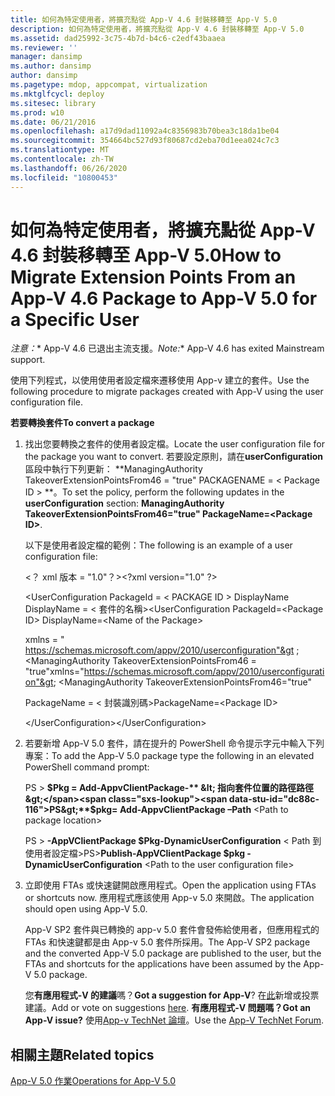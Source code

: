 ```yaml
---
title: 如何為特定使用者，將擴充點從 App-V 4.6 封裝移轉至 App-V 5.0
description: 如何為特定使用者，將擴充點從 App-V 4.6 封裝移轉至 App-V 5.0
ms.assetid: dad25992-3c75-4b7d-b4c6-c2edf43baaea
ms.reviewer: ''
manager: dansimp
ms.author: dansimp
author: dansimp
ms.pagetype: mdop, appcompat, virtualization
ms.mktglfcycl: deploy
ms.sitesec: library
ms.prod: w10
ms.date: 06/21/2016
ms.openlocfilehash: a17d9dad11092a4c8356983b70bea3c18da1be04
ms.sourcegitcommit: 354664bc527d93f80687cd2eba70d1eea024c7c3
ms.translationtype: MT
ms.contentlocale: zh-TW
ms.lasthandoff: 06/26/2020
ms.locfileid: "10800453"
---
```

# <span data-ttu-id="dc88c-103">如何為特定使用者，將擴充點從 App-V 4.6 封裝移轉至 App-V 5.0</span><span class="sxs-lookup"><span data-stu-id="dc88c-103">How to Migrate Extension Points From an App-V 4.6 Package to App-V 5.0 for a Specific User</span></span>

<span data-ttu-id="dc88c-104">*注意：*\* App-V 4.6 已退出主流支援。</span><span class="sxs-lookup"><span data-stu-id="dc88c-104">*Note:*\* App-V 4.6 has exited Mainstream support.</span></span>

<span data-ttu-id="dc88c-105">使用下列程式，以使用使用者設定檔來遷移使用 App-v 建立的套件。</span><span class="sxs-lookup"><span data-stu-id="dc88c-105">Use the following procedure to migrate packages created with App-V using the user configuration file.</span></span>

**<span data-ttu-id="dc88c-106">若要轉換套件</span><span class="sxs-lookup"><span data-stu-id="dc88c-106">To convert a package</span></span>**

1. <span data-ttu-id="dc88c-107">找出您要轉換之套件的使用者設定檔。</span><span class="sxs-lookup"><span data-stu-id="dc88c-107">Locate the user configuration file for the package you want to convert.</span></span> <span data-ttu-id="dc88c-108">若要設定原則，請在**userConfiguration**區段中執行下列更新： \*\*ManagingAuthority TakeoverExtensionPointsFrom46 = "true" PACKAGENAME = &lt; Package ID &gt; \*\*。</span><span class="sxs-lookup"><span data-stu-id="dc88c-108">To set the policy, perform the following updates in the **userConfiguration** section: **ManagingAuthority TakeoverExtensionPointsFrom46="true" PackageName=&lt;Package ID&gt;**.</span></span>

   <span data-ttu-id="dc88c-109">以下是使用者設定檔的範例：</span><span class="sxs-lookup"><span data-stu-id="dc88c-109">The following is an example of a user configuration file:</span></span>

   <span data-ttu-id="dc88c-110">&lt;？ xml 版本 = "1.0"？&gt;</span><span class="sxs-lookup"><span data-stu-id="dc88c-110">&lt;?xml version="1.0" ?&gt;</span></span>

   <span data-ttu-id="dc88c-111">&lt;UserConfiguration PackageId = &lt; PACKAGE ID &gt; DisplayName DisplayName = &lt; 套件的名稱&gt;</span><span class="sxs-lookup"><span data-stu-id="dc88c-111">&lt;UserConfiguration PackageId=&lt;Package ID&gt; DisplayName=&lt;Name of the Package&gt;</span></span>

   <span data-ttu-id="dc88c-112">xmlns = " <https://schemas.microsoft.com/appv/2010/userconfiguration"&gt> ; &lt;ManagingAuthority TakeoverExtensionPointsFrom46 = "true"</span><span class="sxs-lookup"><span data-stu-id="dc88c-112">xmlns="<https://schemas.microsoft.com/appv/2010/userconfiguration"&gt>; &lt;ManagingAuthority TakeoverExtensionPointsFrom46="true"</span></span>

   <span data-ttu-id="dc88c-113">PackageName = &lt; 封裝識別碼&gt;</span><span class="sxs-lookup"><span data-stu-id="dc88c-113">PackageName=&lt;Package ID&gt;</span></span>

   <span data-ttu-id="dc88c-114">&lt;/UserConfiguration&gt;</span><span class="sxs-lookup"><span data-stu-id="dc88c-114">&lt;/UserConfiguration&gt;</span></span>

2. <span data-ttu-id="dc88c-115">若要新增 App-V 5.0 套件，請在提升的 PowerShell 命令提示字元中輸入下列專案：</span><span class="sxs-lookup"><span data-stu-id="dc88c-115">To add the App-V 5.0 package type the following in an elevated PowerShell command prompt:</span></span>

   <span data-ttu-id="dc88c-116">PS &gt; **$Pkg = Add-AppvClientPackage-** &lt; 指向套件位置的路徑路徑&gt;</span><span class="sxs-lookup"><span data-stu-id="dc88c-116">PS&gt;**$pkg= Add-AppvClientPackage –Path** &lt;Path to package location&gt;</span></span>

   <span data-ttu-id="dc88c-117">PS &gt; **-AppVClientPackage $Pkg-DynamicUserConfiguration** &lt; Path 到使用者設定檔&gt;</span><span class="sxs-lookup"><span data-stu-id="dc88c-117">PS&gt;**Publish-AppVClientPackage $pkg -DynamicUserConfiguration** &lt;Path to the user configuration file&gt;</span></span>

3. <span data-ttu-id="dc88c-118">立即使用 FTAs 或快速鍵開啟應用程式。</span><span class="sxs-lookup"><span data-stu-id="dc88c-118">Open the application using FTAs or shortcuts now.</span></span> <span data-ttu-id="dc88c-119">應用程式應該使用 App-v 5.0 來開啟。</span><span class="sxs-lookup"><span data-stu-id="dc88c-119">The application should open using App-V 5.0.</span></span>

   <span data-ttu-id="dc88c-120">App-V SP2 套件與已轉換的 app-v 5.0 套件會發佈給使用者，但應用程式的 FTAs 和快速鍵都是由 App-v 5.0 套件所採用。</span><span class="sxs-lookup"><span data-stu-id="dc88c-120">The App-V SP2 package and the converted App-V 5.0 package are published to the user, but the FTAs and shortcuts for the applications have been assumed by the App-V 5.0 package.</span></span>

   <span data-ttu-id="dc88c-121">您**有應用程式-V 的建議**嗎？</span><span class="sxs-lookup"><span data-stu-id="dc88c-121">**Got a suggestion for App-V**?</span></span> <span data-ttu-id="dc88c-122">在[此](http://appv.uservoice.com/forums/280448-microsoft-application-virtualization)新增或投票建議。</span><span class="sxs-lookup"><span data-stu-id="dc88c-122">Add or vote on suggestions [here](http://appv.uservoice.com/forums/280448-microsoft-application-virtualization).</span></span> **<span data-ttu-id="dc88c-123">有應用程式-V 問題嗎？</span><span class="sxs-lookup"><span data-stu-id="dc88c-123">Got an App-V issue?</span></span>** <span data-ttu-id="dc88c-124">使用[App-v TechNet 論壇](https://social.technet.microsoft.com/Forums/home?forum=mdopappv)。</span><span class="sxs-lookup"><span data-stu-id="dc88c-124">Use the [App-V TechNet Forum](https://social.technet.microsoft.com/Forums/home?forum=mdopappv).</span></span>

## <span data-ttu-id="dc88c-125">相關主題</span><span class="sxs-lookup"><span data-stu-id="dc88c-125">Related topics</span></span>


[<span data-ttu-id="dc88c-126">App-V 5.0 作業</span><span class="sxs-lookup"><span data-stu-id="dc88c-126">Operations for App-V 5.0</span></span>](operations-for-app-v-50.md)

 

 






